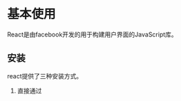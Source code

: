 # 基本使用

React是由facebook开发的用于构建用户界面的JavaScript库。

## 安装

react提供了三种安装方式。

1. 直接通过<script>标签引入react包。
2. 通过npm安装。
4. 使用create-react-app工具来构建一个基础的react开发环境。

## 组件



React的组件分为两种：函数组件和类组件。

### 组件的定义

#### 函数组件

函数组件是一个Javascript函数，它接受一个props对象作为参数。并返回一个react元素。这里的props对象包含了组件上定义的属性。

```jsx
// 定义了一个头像组件。组件名称开头字母必须大写，以区分html标签 
function Head(props) {    
    return (<div>             
        <img src="props.user.headUrl"></img>             
        <span>{props.user.userName}</span>            
        <div>); 
}  
```

#### 类组件

react还可以使用ES6的class定义组件,必须继承React.Component类。

```jsx
class head extends React.Component {  
    render() {    
        return <h1>hello, {props.user.userName}</h1>
    } 
}
```

React 元素是[不可变对象](https://en.wikipedia.org/wiki/Immutable_object)。一旦被创建，你就无法更改它的子元素或者属性。一个元素就像电影的单帧：它代表了某个特定时刻的 UI。

> 组件名称必须以大写字母开头。React 会将以小写字母开头的组件视为原生 DOM 标签。例如，
>
> `<div/> `代表 HTML 的 div 标签，而`<Welcome/>` 则代表一个组件，并且需在作用域内使用 Welcome。

### 受控组件与非受控组件

#### 受控组件

#### 非受控组件

### 高阶组件

### Protals



## 组件的数据流

在React中，组件的数据是从上往下流动的，顾名思义，就是数据从父组件流向子组件，这个过程是通过props进行传递的。我们知道React是MVVM的框架，而组件内的数据模型就是通过state定义的。

###  state

[state](https://zh-hans.reactjs.org/docs/state-and-lifecycle.html)也称为状态，根据组件是否存在state可以将组件分为有**状态组件**和**无状态组件**。有状态组件一般指的是类组件，而无状态的组件一般指的是函数组件。但是随着React Hoos的更新，函数组件也可以是有状态的。

在类组件中，构造函数是唯一可以为state赋值的地方。

```javascript
    constructor(props: any) {
        super(props);
        this.state = {
            topList: [],
        };
    }
```

使用state有两个需要注意的地方。

- 不要直接修改state。state`的修改必须通过 ` setState() `函数进行修改，否则组件不会被重写渲染。
 ```javascript
  // 不正确的做法
  this.state.topList = [{ a:  '' b" }];
  
  // 正确做法
  this.setState({
      topList: []
  });
 ```

- state的更新可能是异步的。React可能会把多个setState合并成一个调用。因此当你调用了setState之后，state可能不会立刻更新。

#### 有状态组件和无状态组件的区别

#### 为什么State的更新是异步的 

### props



### 基本使用

### 类型检查

### Render Props

## 组件的事件

### 基本使用

### 合成事件

## 组件的生命周期



## 组件间的通信

### 父子组件的通信

### 兄弟组件的通信

### 跨组件的通信

#### 使用Context

## Hook

## 错误处理

## 测试 

## 性能优化

## 参考文档

[1]: https://medium.com/pulseque/stateful-functional-components-react-hooks-e8d533da0f0e	"ReactHooks"
[2]: https://zh-hans.reactjs.org/docs/faq-state.html	"组件状态"
[3]: https://www.cnblogs.com/makai/p/14238200.html	"react的setState到底是同步还是异步？"
[4]: https://segmentfault.com/a/1190000013040438	"React 中 setState() 为什么是异步的？"

[5]: https://juejin.cn/post/6858276396968951822	"受控组件与非受控组件"
[6]: https://mp.weixin.qq.com/s/g1q-K5xDTV5nCB6H22L1Zg	"学好这些 React 设计模式，能让你的 React 项目飞起来"

